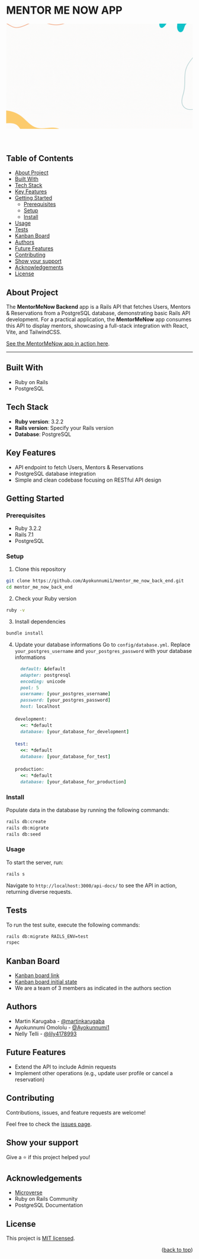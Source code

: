 # MENTOR ME NOW APP<a name="readme-top"></a>

<div align="center">
  <img src="./app/image/MENTOR ME NOW.gif" alt="MentorMeNow logo"/>
  <br/>
  <br/>
  <br/>
</div>

## Table of Contents

- [About Project](#about-project)
- [Built With](#built-with)
- [Tech Stack](#tech-stack)
- [Key Features](#key-features)
- [Getting Started](#getting-started)
  - [Prerequisites](#prerequisites)
  - [Setup](#setup)
  - [Install](#install)
- [Usage](#usage)
- [Tests](#tests)
- [Kanban Board](#kanban-board)
- [Authors](#author)
- [Future Features](#future-features)
- [Contributing](#contributing)
- [Show your support](#show-your-support)
- [Acknowledgements](#acknowledgements)
- [License](#license)

## About Project <a name="about-project"></a>

The **MentorMeNow Backend** app is a Rails API that fetches Users, Mentors & Reservations from a PostgreSQL database, demonstrating basic Rails API development. For a practical application, the **MentorMeNow** app consumes this API to display mentors, showcasing a full-stack integration with React, Vite, and TailwindCSS.

[See the MentorMeNow app in action here](https://github.com/martinkarugaba/mentor_me_now_front_end).

---

## Built With <a name="built-with"></a>

- Ruby on Rails
- PostgreSQL

## Tech Stack <a name="tech-stack"></a>

- **Ruby version**: 3.2.2
- **Rails version**: Specify your Rails version
- **Database**: PostgreSQL

## Key Features <a name="key-features"></a>

- API endpoint to fetch Users, Mentors & Reservations 
- PostgreSQL database integration
- Simple and clean codebase focusing on RESTful API design


## Getting Started <a name="getting-started"></a>

### Prerequisites <a name="prerequisites"></a>

- Ruby 3.2.2
- Rails 7.1
- PostgreSQL

### Setup <a name="setup"></a>

1. Clone this repository

```bash
git clone https://github.com/Ayokunnumi1/mentor_me_now_back_end.git
cd mentor_me_now_back_end
```

2. Check your Ruby version

```bash
ruby -v
```

3. Install dependencies

```bash
bundle install
```

4. Update your database informations
  Go to `config/database.yml`. Replace `your_postgres_username` and `your_postgres_password` with your database informations
    ```ruby
      default: &default
      adapter: postgresql
      encoding: unicode
      pool: 5
      username: [your_postgres_username]
      password: [your_postgres_password]
      host: localhost

    development:
      <<: *default
      database: [your_database_for_development]

    test:
      <<: *default
      database: [your_database_for_test]

    production:
      <<: *default
      database: [your_database_for_production]
    ```


### Install <a name="install"></a>

Populate data in the database by running the following commands:

```bash
rails db:create
rails db:migrate
rails db:seed
```

### Usage <a name="usage"></a>

To start the server, run:

```bash
rails s
```

Navigate to `http://localhost:3000/api-docs/` to see the API in action, returning diverse requests.

## Tests <a name="tests"></a>

To run the test suite, execute the following commands:

```bash
rails db:migrate RAILS_ENV=test
rspec
```

## Kanban Board <a name="kanban-board"></a>
- [Kanban board link](https://github.com/users/martinkarugaba/projects/11/views/1)
- [Kanban board initial state](./kabanboardinitialstate.png)
- We are a team of 3 members as indicated in the authors section

## Authors <a name="author"></a>

- Martin Karugaba - [@martinkarugaba](https://github.com/martinkarugaba)
- Ayokunnumi Omololu - [@Ayokunnumi1](https://github.com/Ayokunnumi1)
- Nelly Telli - [@lily4178993](https://github.com/lily4178993/)


## Future Features <a name="future-features"></a>

- Extend the API to include Admin requests
- Implement other operations (e.g., update user profile or cancel a reservation)

## Contributing <a name="contributing"></a>

Contributions, issues, and feature requests are welcome!

Feel free to check the [issues page](https://github.com/Ayokunnumi1/mentor_me_now_back_end/issues).

## Show your support <a name="support"></a>

Give a ⭐️ if this project helped you!

## Acknowledgements <a name="acknowledgements"></a>

- [Microverse](https://github.com/microverseinc)
- Ruby on Rails Community
- PostgreSQL Documentation

## License <a name="license"></a>

This project is [MIT licensed](./LICENSE).

<p align="right">(<a href="#readme-top">back to top</a>)</p>
